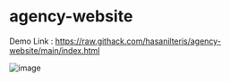﻿# agency-website

Demo Link : https://raw.githack.com/hasanilteris/agency-website/main/index.html

![image](https://user-images.githubusercontent.com/82460438/159045793-88a900f7-3c64-4557-8f02-2b42803e9cc0.png)


